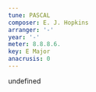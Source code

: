 ```yaml
---
tune: PASCAL
composer: E. J. Hopkins
arranger: '-'
year: '-'
meter: 8.8.8.6.
key: E Major
anacrusis: 0
---
```

undefined